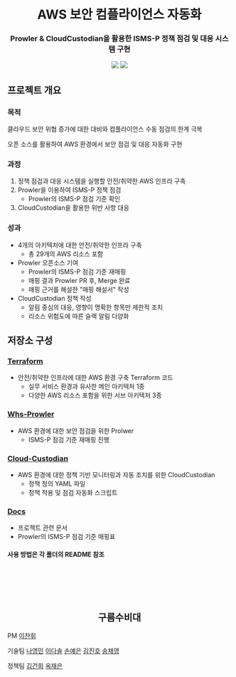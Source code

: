 <div align="center">

# AWS 보안 컴플라이언스 자동화
### Prowler & CloudCustodian을 활용한 ISMS-P 정책 점검 및 대응 시스템 구현

[<img src="https://img.shields.io/badge/-readme.md-important?style=flat&logo=google-chrome&logoColor=white" />]() [<img src="https://img.shields.io/badge/프로젝트 기간-2025.5 ~ 2025.8-green?style=flat&logo=&logoColor=white" />]()
</div> 

## 프로젝트 개요

### 목적
클라우드 보안 위협 증가에 대한 대비와 컴플라이언스 수동 점검의 한계 극복

오픈 소스를 활용하여 AWS 환경에서 보안 점검 및 대응 자동화 구현

### 과정
1. 정책 점검과 대응 시스템을 실행할 안전/취약한 AWS 인프라 구축
2. Prowler을 이용하여 ISMS-P 정책 점검 
    - Prowler의 ISMS-P 점검 기준 확인
3. CloudCustodian을 활용한 위반 사항 대응

### 성과
- 4개의 아키텍처에 대한 안전/취약한 인프라 구축 
    - 총 29개의 AWS 리소스 포함
- Prowler 오픈소스 기여
    - Prowler의 ISMS-P 점검 기준 재매핑
    - 매핑 결과 Prowler PR 후, Merge 완료
    - 매핑 근거를 해설한 "매핑 해설서" 작성
- CloudCustodian 정책 작성
    - 알림 중심의 대응, 영향이 명확한 항목만 제한적 조치
    - 리소스 위험도에 따른 슬랙 알림 다양화


## 저장소 구성
### [Terraform](https://github.com/WHS3-CloudGuardians/Cloud-infra/tree/main/terraform)
- 안전/취약한 인프라에 대한 AWS 환경 구축 Terraform 코드 
    - 실무 서비스 환경과 유사한 메인 아키텍처 1종
    - 다양한 AWS 리소스 포함을 위한 서브 아키텍처 3종

### [Whs-Prowler](https://github.com/WHS3-CloudGuardians/Cloud-infra/tree/main/whs-prowler)
- AWS 환경에 대한 보안 점검을 위한 Prolwer
    - ISMS-P 점검 기준 재매핑 진행

### [Cloud-Custodian](https://github.com/WHS3-CloudGuardians/Cloud-infra/tree/main/cloud-custodian)
- AWS 환경에 대한 정책 기반 모니터링과 자동 조치를 위한 CloudCustodian
    - 정책 정의 YAML 파일
    - 정책 적용 및 점검 자동화 스크립트

### [Docs](https://github.com/WHS3-CloudGuardians/Cloud-infra/tree/main/docs)
- 프로젝트 관련 문서
- Prowler의 ISMS-P 점검 기준 매핑표  


#### 사용 방법은 각 폴더의 README 참조



</br></br></br></br>
<div align="center">

## 구름수비대 

</div> 

PM [이찬휘](https://github.com/iChanee)

기술팀 
[나영민](https://github.com/skdudals99)
[이다솔](https://github.com/dasol729)
[손예은](https://github.com/ye-nni)
[김진호](https://github.com/oscarjhk)
[송채영](https://github.com/buddle031)

정책팀 
[김건희](https://github.com/ghkim583)
[옥재은](https://github.com/Jaen-923)
